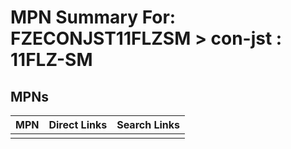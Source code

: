 



# MPN Summary For: FZECONJST11FLZSM > con-jst : 11FLZ-SM

## MPNs
  

|MPN|Direct Links|Search Links|
| :--- | :--- | :--- |
||||
